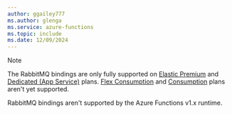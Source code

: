 ```yaml
---
author: ggailey777
ms.author: glenga
ms.service: azure-functions
ms.topic: include
ms.date: 12/09/2024
---
```

> [!NOTE]
> The RabbitMQ bindings are only fully supported on [Elastic Premium](./functions-premium-plan.md) and [Dedicated (App Service)](./dedicated-plan.md) plans. [Flex Consumption](./flex-consumption-plan.md) and [Consumption](./consumption-plan.md) plans aren't yet supported.
>
> RabbitMQ bindings aren't supported by the Azure Functions v1.x runtime.